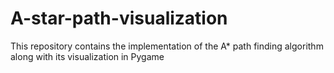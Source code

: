 # A-star-path-visualization
This repository contains the implementation of the A* path finding algorithm along with its visualization in Pygame
